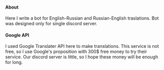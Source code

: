 #### About
Here I write a bot for English-Russian and Russian-English traslations. Bot was designed only for single discord server.

#### Google API
I used Google Translater API here to make translations. This service is not free, so I use Google's proposition with 300$ free money to try their service. Our discord server is little,
so I hope these money will be enough for long.
